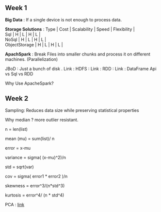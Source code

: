 ## **Week 1**


**Big Data** : If a single device is not enough to process data.

**Storage Solutions** :
  Type             | Cost | Scalability | Speed | Flexibility  | \
  Sql              | H    |      L      |  H    |    L         |     
  NoSql            | H    |      L      |  H    |    L         | \
  ObjectStorage    | H    |      L      |  H    |    L         | 
  
  **ApachSpark** : Break Files into smaller chunks and process it on different machines.  (Parallelization) 
  
JBoD : Just a bunch of disk . Link :
HDFS : Link :
RDD : Link :
DataFrame Api vs  Sql vs RDD

Why Use ApacheSpark?

## **Week 2**

Sampling: Reduces data size while preserving statistical properties

Why median ? more outlier resistant.

n = len(list)

mean (mu) = sum(list)/ n

error = x-mu

variance = sigma( (x-mu)^2)/n

std = sqrt(var)

cov = sigma( error1 * error2 )/n

skewness = error^3/(n*std^3)

kurtosis = error^4/ (n * std^4)

PCA : [link]()
